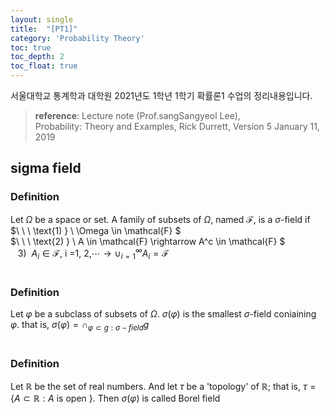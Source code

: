 ```yaml
---
layout: single
title:  "[PT1]"
category: 'Probability Theory'
toc: true
toc_depth: 2
toc_float: true
---
```



서울대학교 통계학과 대학원 2021년도 1학년 1학기 확률론1 수업의 정리내용입니다. <br/>
> **reference**: Lecture note (Prof.sangSangyeol Lee),<br/> Probability: Theory and Examples, Rick Durrett, Version 5 January 11, 2019

## sigma field

### $\textbf{Definition}$ 
Let $\Omega$ be a space or set. A family of subsets of $\Omega$, named $\mathcal{F}$, is a $\sigma$-field if <br/>
$\ \ \ \text{1) } \ \Omega \in \mathcal{F} $<br/>
$\ \ \ \text{2) } \ A \in \mathcal{F} \rightarrow A^c \in \mathcal{F} $<br/>
$\ \ \ \text{3) } \ A_i \in \mathcal{F},\ \text{i =1, 2,} \cdots \rightarrow \cup ^\infty _{i=1} A_i = \mathcal{F}$
<br/><br/>

### $\textbf{Definition}$ 
Let $\varphi$ be a subclass of subsets of $\Omega$. $\sigma(\varphi)$ is the smallest $\sigma$-field coniaining $\varphi$.
that is, $\sigma(\varphi) = \cap_{\varphi \subset g : \sigma-field} g$
<br/><br/>

### $\textbf{Definition}$ 
Let $\mathbb{R}$ be the set of real numbers. And let $\tau$ be a 'topology' of $\mathbb{R}$; that is, $\tau = \lbrace A \subset \mathbb{R} : A$ is open $\rbrace$. Then $\sigma(\varphi)$ is called Borel field

